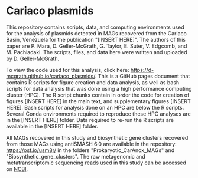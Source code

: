 # Cariaco plasmids

This repository contains scripts, data, and computing environments used for the analysis of plasmids detected in MAGs recovered from the Cariaco Basin, Venezuela for the publication "[INSERT HERE]". The authors of this paper are P. Mara, D. Geller-McGrath, G. Taylor, E. Suter, V. Edgcomb, and M. Pachiadaki. The scripts, files, and data here were written and uploaded by D. Geller-McGrath.

To view the code used for this analysis, click here: https://d-mcgrath.github.io/cariaco_plasmids/. This is a GitHub pages document that contains R scripts for figure creation and data analysis, as well as bash scripts for data analysis that was done using a high performance computing cluster (HPC). The R script chunks contain in order the code for creation of figures [INSERT HERE] in the main text, and supplementary figures [INSERT HERE]. Bash scripts for analysis done on an HPC are below the R scripts. Several Conda environments required to reproduce these HPC analyses are in the [INSERT HERE] folder. Data required to re-run the R scripts are available in the [INSERT HERE] folder.

All MAGs recovered in this study and biosynthetic gene clusters recovered from those MAGs using antiSMASH 6.0 are available in the repository: https://osf.io/usm8r/ in the folders "Prokaryotic_CarAnox_MAGs" and "Biosynthetic_gene_clusters". The raw metagenomic and metatranscriptomic sequencing reads used in this study can be accessed on [NCBI](https://www.ncbi.nlm.nih.gov/bioproject/?term=PRJNA326482).
